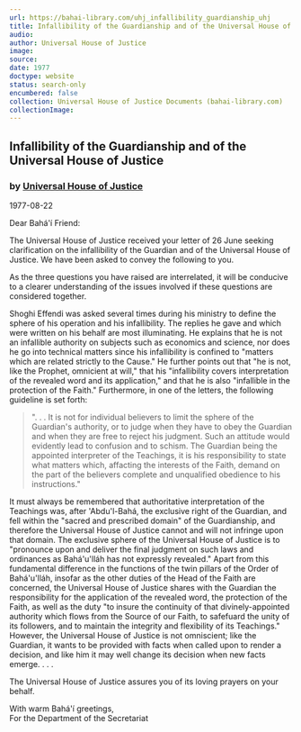 ```yaml
---
url: https://bahai-library.com/uhj_infallibility_guardianship_uhj
title: Infallibility of the Guardianship and of the Universal House of Justice
audio: 
author: Universal House of Justice
image: 
source: 
date: 1977
doctype: website
status: search-only
encumbered: false
collection: Universal House of Justice Documents (bahai-library.com)
collectionImage: 
---
```



## Infallibility of the Guardianship and of the Universal House of Justice

### by [Universal House of Justice](https://bahai-library.com/author/Universal+House+of+Justice)

1977-08-22


Dear Bahá'í Friend:

The Universal House of Justice received your letter of 26 June seeking clarification on the infallibility of the Guardian and of the Universal House of Justice. We have been asked to convey the following to you.

As the three questions you have raised are interrelated, it will be conducive to a clearer understanding of the issues involved if these questions are considered together.

Shoghi Effendi was asked several times during his ministry to define the sphere of his operation and his infallibility. The replies he gave and which were written on his behalf are most illuminating. He explains that he is not an infallible authority on subjects such as economics and science, nor does he go into technical matters since his infallibility is confined to "matters which are related strictly to the Cause." He further points out that "he is not, like the Prophet, omnicient at will," that his "infallibility covers interpretation of the revealed word and its application," and that he is also "infallible in the protection of the Faith." Furthermore, in one of the letters, the following guideline is set forth:

> ". . . It is not for individual believers to limit the sphere of the Guardian's authority, or to judge when they have to obey the Guardian and when they are free to reject his judgment. Such an attitude would evidently lead to confusion and to schism. The Guardian being the appointed interpreter of the Teachings, it is his responsibility to state what matters which, affacting the interests of the Faith, demand on the part of the believers complete and unqualified obedience to his instructions."

It must always be remembered that authoritative interpretation of the Teachings was, after 'Abdu'l-Bahá, the exclusive right of the Guardian, and fell within the "sacred and prescribed domain" of the Guardianship, and therefore the Universal House of Justice cannot and will not infringe upon that domain. The exclusive sphere of the Universal House of Justice is to "pronounce upon and deliver the final judgment on such laws and ordinances as Bahá'u'lláh has not expressly revealed." Apart from this fundamental difference in the functions of the twin pillars of the Order of Bahá'u'lláh, insofar as the other duties of the Head of the Faith are concerned, the Universal House of Justice shares with the Guardian the responsibility for the application of the revealed word, the protection of the Faith, as well as the duty "to insure the continuity of that divinely-appointed authority which flows from the Source of our Faith, to safefuard the unity of its followers, and to maintain the integrity and flexibility of its Teachings." However, the Universal House of Justice is not omniscient; like the Guardian, it wants to be provided with facts when called upon to render a decision, and like him it may well change its decision when new facts emerge. . . .

The Universal House of Justice assures you of its loving prayers on your behalf.

With warm Bahá'í greetings,  
For the Department of the Secretariat